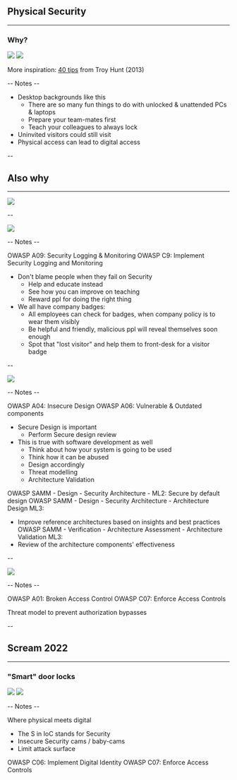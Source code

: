 
## Physical Security
<hr />

### Why?

![](pics/meme/physical/bart_simpson_lockscreen.jpg)<!-- .element style="border:none; box-shadow:none; position: fixed; width: 800px; right: 0px; bottom: 90px;"  -->
![](pics/meme/physical/bart_simpson_lockscreen_zoom.png)<!-- .element style="border:none; box-shadow:none; position: fixed; width: 450px; right: -50px; top: 0px;"  -->

<span>More inspiration: [40 tips](https://www.troyhunt.com/40-inappropriate-actions-to-take/) from Troy Hunt (2013)</span><!-- .element style="font-size: 15px; box-shadow:none; position: fixed; bottom: 60px; left: 10px; width: 200px;" -->

-- Notes --

* Desktop backgrounds like this
  * There are so many fun things to do with unlocked & unattended PCs & laptops
  * Prepare your team-mates first
  * Teach your colleagues to always lock
* Uninvited visitors could still visit
* Physical access can lead to digital access

--

## Also why
<hr />

![](pics/meme/physical/hacker_serverroom.jpg)<!-- .element style="border:none; box-shadow:none; position: fixed; width: 800px; right: 0px; bottom: 40px;"  -->

--

![](pics/meme/physical/surveillance_cameras.jpg)<!-- .element style="border:none; box-shadow:none; position: fixed; width: 750px; left: 0px; top: 10px;"  -->

-- Notes --

OWASP A09: Security Logging & Monitoring
OWASP C9: Implement Security Logging and Monitoring

* Don't blame people when they fail on Security
  * Help and educate instead
  * See how you can improve on teaching
  * Reward ppl for doing the right thing
* We all have company badges:
  * All employees can check for badges, when company policy is to wear them visibly
  * Be helpful and friendly, malicious ppl will reveal themselves soon enough
  * Spot that "lost visitor" and help them to front-desk for a visitor badge


--

![](pics/meme/physical/ladder.jpg)<!-- .element style="border:none; box-shadow:none; position: fixed; width: 550px; right: 150px; top: 10px;"  -->

-- Notes --

OWASP A04: Insecure Design
OWASP A06: Vulnerable & Outdated components

* Secure Design is important
  * Perform Secure design review
* This is true with software development as well
  * Think about how your system is going to be used
  * Think how it can be abused
  * Design accordingly
  * Threat modelling
  * Architecture Validation

OWASP SAMM - Design - Security Architecture - ML2: Secure by default design
OWASP SAMM - Design - Security Architecture - Architecture Design ML3: 
* Improve reference architectures based on insights and best practices
OWASP SAMM - Verification - Architecture Assessment - Architecture Validation ML3: 
* Review of the architecture components' effectiveness

--

![](pics/meme/physical/auth_bypass.jpeg)<!-- .element style="border:none; box-shadow:none; position: fixed; width: 750px; right: 50px; top: 10px;"  -->

-- Notes --

OWASP A01: Broken Access Control
OWASP C07: Enforce Access Controls

Threat model to prevent authorization bypasses

--

## Scream 2022
<hr />

### "Smart" door locks

![](./pics/wfh/scream_2022.png)<!-- .element style="vertical-align: middle; background:none; border:none; box-shadow:none; position: fixed; bottom: 20px; right: 20px; width: 830px;" -->
![](./pics/wfh/scream_mask.png)<!-- .element style="vertical-align: middle; background:none; border:none; box-shadow:none; position: fixed; top: 100px; right: 10px; width: 230px;" -->

-- Notes --

Where physical meets digital
* The S in IoC stands for Security
* Insecure Security cams / baby-cams
* Limit attack surface

OWASP C06: Implement Digital Identity
OWASP C07: Enforce Access Controls


